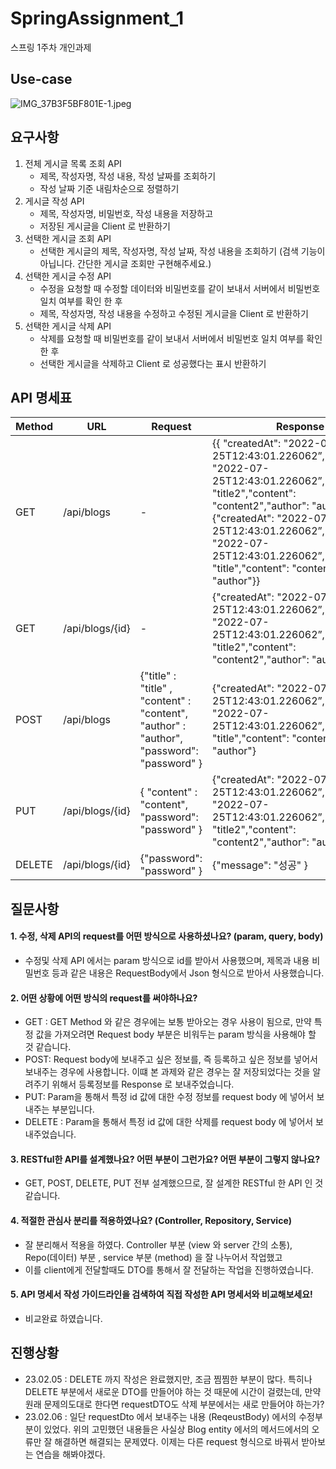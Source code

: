 # SpringAssignment_1

스프링 1주차 개인과제
## Use-case
![IMG_37B3F5BF801E-1.jpeg](..%2F..%2FDownloads%2FIMG_37B3F5BF801E-1.jpeg)
## 요구사항

1. 전체 게시글 목록 조회 API
    - 제목, 작성자명, 작성 내용, 작성 날짜를 조회하기
    - 작성 날짜 기준 내림차순으로 정렬하기
2. 게시글 작성 API
    - 제목, 작성자명, 비밀번호, 작성 내용을 저장하고
    - 저장된 게시글을 Client 로 반환하기
3. 선택한 게시글 조회 API
    - 선택한 게시글의 제목, 작성자명, 작성 날짜, 작성 내용을 조회하기
      (검색 기능이 아닙니다. 간단한 게시글 조회만 구현해주세요.)
4. 선택한 게시글 수정 API
    - 수정을 요청할 때 수정할 데이터와 비밀번호를 같이 보내서 서버에서 비밀번호 일치 여부를 확인 한 후
    - 제목, 작성자명, 작성 내용을 수정하고 수정된 게시글을 Client 로 반환하기
5. 선택한 게시글 삭제 API
    - 삭제를 요청할 때 비밀번호를 같이 보내서 서버에서 비밀번호 일치 여부를 확인 한 후
    - 선택한 게시글을 삭제하고 Client 로 성공했다는 표시 반환하기

## API 명세표

| Method | URL            | Request                                                                                                  | Response                                                                                                                                                                                                                                                                                                              |
|--------|----------------|----------------------------------------------------------------------------------------------------------|-----------------------------------------------------------------------------------------------------------------------------------------------------------------------------------------------------------------------------------------------------------------------------------------------------------------------|
| GET    | /api/blogs    | -                                                                                                        | {{ "createdAt": "2022-07-25T12:43:01.226062”,"modifiedAt": "2022-07-25T12:43:01.226062”,"id": 1,"title": "title2","content": "content2","author": "author2"},{"createdAt": "2022-07-25T12:43:01.226062”,"modifiedAt": "2022-07-25T12:43:01.226062”,"id": 2,"title": "title","content": "content","author": "author"}} |
| GET    | /api/blogs/{id} | -                                                                                                        | {"createdAt": "2022-07-25T12:43:01.226062”,"modifiedAt": "2022-07-25T12:43:01.226062”,"id": 1,"title": "title2","content": "content2","author": "author2"}                                                                                                                                                            |
| POST   | /api/blogs     | {"title" : "title"   ,     "content" : "content",        "author" : "author",  "password": "password"  } | {"createdAt": "2022-07-25T12:43:01.226062”,"modifiedAt": "2022-07-25T12:43:01.226062”,"id": 1,"title": "title","content": "content","author": "author"}                                                                                                                                                               |
| PUT    | /api/blogs/{id} | {  "content" : "content",    "password": "password"  } | {"createdAt": "2022-07-25T12:43:01.226062”,"modifiedAt": "2022-07-25T12:43:01.226062”,"id": 1,"title": "title2","content": "content2","author": "author2"}                                                                                                                                                            |
| DELETE | /api/blogs/{id} | {"password": "password"  }                                                                               | {"message": "성공" }                                                                                                                                                                                                                                                                                                    |



## 질문사항
#### 1. 수정, 삭제 API의 request를 어떤 방식으로 사용하셨나요? (param, query, body)

- 수정및 삭제 API 에서는 param 방식으로 id를 받아서 사용했으며, 제목과 내용 비밀번호 등과 같은 내용은 RequestBody에서 Json 형식으로 받아서 사용했습니다.
#### 2. 어떤 상황에 어떤 방식의 request를 써야하나요?

- GET : GET Method 와 같은 경우에는 보통 받아오는 경우 사용이 됨으로, 만약 특정 값을 가져오려면 Request body 부분은 비워두는 param 방식을 사용해야 할 것 같습니다.
- POST: Request body에 보내주고 싶은 정보를, 즉 등록하고 싶은 정보를 넣어서 보내주는 경우에 사용합니다. 이떄 본 과제와 같은 경우는 잘 저장되었다는 것을 알려주기 위해서 등록정보를 Response 로 보내주었습니다.
- PUT: Param을 통해서 특정 id 값에 대한 수정 정보를 request body 에 넣어서 보내주는 부분입니다.
- DELETE : Param을 통해서 특정 id 값에 대한 삭제를 request body 에 넣어서 보내주었습니다.


#### 3. RESTful한 API를 설계했나요? 어떤 부분이 그런가요? 어떤 부분이 그렇지 않나요?

- GET, POST, DELETE, PUT 전부 설계했으므로, 잘 설계한 RESTful 한 API 인 것 같습니다.
#### 4. 적절한 관심사 분리를 적용하였나요? (Controller, Repository, Service)

- 잘 분리해서 적용을 하였다. Controller 부분 (view 와 server 간의 소통), Repo(데이터) 부분 , service 부분 (method) 을 잘 나누어서 작업했고
- 이를 client에게 전달할때도 DTO를 통해서 잘 전달하는 작업을 진행하였습니다.

#### 5. API 명세서 작성 가이드라인을 검색하여 직접 작성한 API 명세서와 비교해보세요!

- 비교완료 하였습니다.

## 진행상황

- 23.02.05 : DELETE 까지 작성은 완료했지만, 조금 찜찜한 부분이 많다. 특히나 DELETE 부분에서 새로운 DTO를 만들어야 하는 것 때문에 시간이 걸렸는데, 만약 원래 문제의도대로 한다면 requestDTO도 삭제 부분에서는 새로 만들어야 하는가?
- 23.02.06 : 일단 requestDto 에서 보내주는 내용 (ReqeustBody) 에서의 수정부분이 있었다. 위의 고민했던 내용들은 사실상 Blog entity 에서의 메서드에서의 오류만 잘 해결하면 해결되는 문제였다. 이제는 다른 request 형식으로 바꿔서 받아보는 연습을 해봐야겠다.